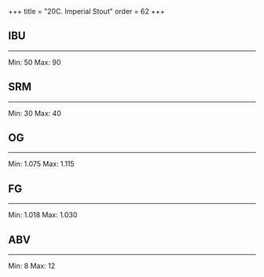 +++
title = "20C. Imperial Stout"
order = 62
+++
## IBU
******
Min: 50
Max: 90
## SRM
******
Min: 30
Max: 40
## OG
******
Min: 1.075
Max: 1.115
## FG
******
Min: 1.018
Max: 1.030
## ABV
******
Min: 8
Max: 12
